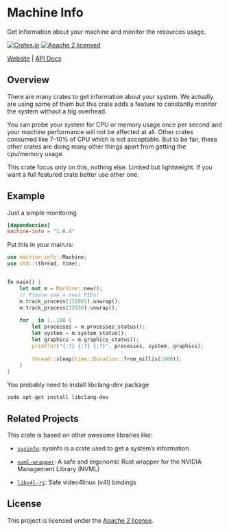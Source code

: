 # Machine Info

Get information about your machine and monitor the resources usage.


[![Crates.io][crates-badge]][crates-url]
[![Apache 2 licensed][apache-badge]][apache-url]

[crates-badge]: https://img.shields.io/crates/v/machine-info.svg
[crates-url]: https://crates.io/crates/machine-info
[apache-badge]: https://img.shields.io/badge/license-apache2-blue.svg
[apache-url]: https://github.com/wixet-limited/machine-info-rs/blob/master/LICENSE

[Website](https://wixet.com) |
[API Docs](https://docs.rs/machine-info/latest/machine-info)

## Overview

There are many crates to get information about your system. We actually are using some
of them but this crate adds a feature to constantly monitor the system without a big
overhead. 

You can probe your system for CPU or memory usage once per second and your machine performance will not be affected at all. Other crates consumed like 7-10% of CPU which
is not acceptable. But to be fair, these other crates are doing many other things apart from getting the cpu/memory usage.

This crate focus only on this, nothing else. Limited but lightweight. If you want a full featured crate better use other one.

## Example

Just a simple monitoring

```toml
[dependencies]
machine-info = "1.0.4"
```
Put this in your main.rs:

```rust
use machine_info::Machine;
use std::{thread, time};


fn main() {
    let mut m = Machine::new();
    // Please use a real PIDs!
    m.track_process(132801).unwrap();
    m.track_process(32930).unwrap();
    
    for _ in 1..100 {
        let processes = m.processes_status();
        let system = m.system_status();
        let graphics = m.graphics_status();
        println!("{:?} {:?} {:?}", processes, system, graphics);
        
        thread::sleep(time::Duration::from_millis(1000));
    }
}
```
You probably need to install libclang-dev package
```
sudo apt-get install libclang-dev
```

## Related Projects

This crate is based on other awesome libraries like:

* [`sysinfo`]: sysinfo is a crate used to get a system’s information.
* [`nvml-wrapper`]: A safe and ergonomic Rust wrapper for the NVIDIA Management Library (NVML)

* [`libv4l-rs`]: Safe video4linux (v4l) bindings


[`sysinfo`]: https://github.com/GuillaumeGomez/sysinfo
[`nvml-wrapper`]: https://github.com/Cldfire/nvml-wrapper
[`libv4l-rs`]: https://github.com/raymanfx/libv4l-rs


## License

This project is licensed under the [Apache 2 license].

[Apache 2 license]: https://github.com/wixet-limited/machine-info-rs/blob/master/LICENSE
